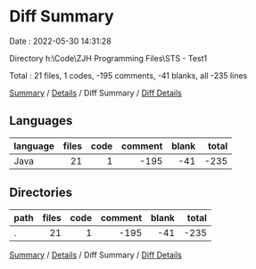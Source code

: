 # Diff Summary

Date : 2022-05-30 14:31:28

Directory h:\Code\ZJH Programming Files\STS - Test1

Total : 21 files,  1 codes, -195 comments, -41 blanks, all -235 lines

[Summary](results.md) / [Details](details.md) / Diff Summary / [Diff Details](diff-details.md)

## Languages
| language | files | code | comment | blank | total |
| :--- | ---: | ---: | ---: | ---: | ---: |
| Java | 21 | 1 | -195 | -41 | -235 |

## Directories
| path | files | code | comment | blank | total |
| :--- | ---: | ---: | ---: | ---: | ---: |
| . | 21 | 1 | -195 | -41 | -235 |

[Summary](results.md) / [Details](details.md) / Diff Summary / [Diff Details](diff-details.md)